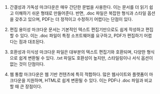 
<ol>
<li>
<p>간결성과 가독성
마크다운은 매우 간단한 문법을 사용한다. 이는 문서를 더 읽기 쉽고 이해하기 쉬운 형태로 만들어준다. 반면, .doc 파일은 복잡한 형식과 스타일 옵션을 갖추고 있으며, PDF는 더 정적이고 수정하기 어렵다는 단점이 있다.</p>
</li>
<li>
<p>편집 용이성
마크다운 문서는 기본적인 텍스트 편집기만으로도 쉽게 작성하고 편집할 수 있다. 이는 .doc 파일이 특정 소프트웨어를 요구하고, PDF가 편집하기 어렵다는 점과 대조된다.</p>
</li>
<li>
<p>호환성과 이식성
마크다운 파일은 대부분의 텍스트 편집기와 호환되며, 다양한 형식으로 쉽게 변환될 수 있다. .txt 파일도 호환성이 높지만, 스타일링이나 서식 옵션이 없는 것이 단점이다.</p>
</li>
<li>
<p>웹 통합
마크다운은 웹 기반 컨텐츠에 특히 적합하다. 많은 웹사이트와 플랫폼이 마크다운을 지원하며, HTML로 쉽게 변환될 수 있다. 이는 PDF나 .doc 파일과 비교할 때 큰 장점이다.</p>
</li>
</ol>

